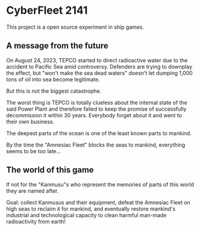 # CyberFleet 2141

This project is a open source experiment in ship games.

## A message from the future

On August 24, 2023, TEPCO started to direct radioactive water due to the accident to Pacific Sea amid controversy. Defenders are trying to downplay the effect, but "won't make the sea dead waters" doesn't let dumping 1,000 tons of oil into sea become legitimate.

But this is not the biggest catastrophe.

The worst thing is TEPCO is totally clueless about the internal state of the said Power Plant and therefore failed to keep the promise of successfully decommission it within 30 years. Everybody forget about it and went to their own business.

The deepest parts of the ocean is one of the least known parts to mankind.

By the time the "Amnesiac Fleet" blocks the seas to mankind, everything seems to be too late...

## The world of this game

If not for the "Kanmusu"s who represent the memories of parts of this world they are named after.

Goal: collect Kanmusus and their equipment, defeat the Amnesiac Fleet on high seas to reclaim it for mankind, and eventually restore mankind's industrial and technological capacity to clean harmful man-made radioactivity from earth!